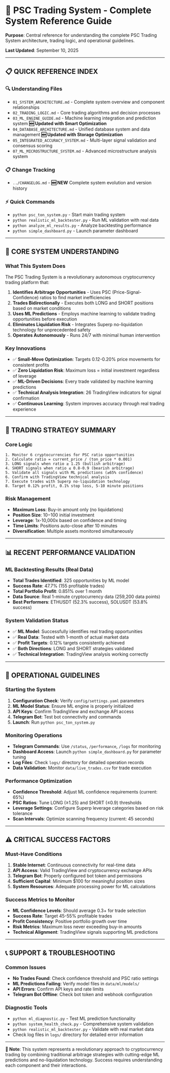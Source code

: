 # 🎯 PSC Trading System - Complete System Reference Guide

**Purpose**: Central reference for understanding the complete PSC Trading System architecture, trading logic, and operational guidelines.

**Last Updated**: September 10, 2025

---

## 📋 **QUICK REFERENCE INDEX**

### **🔍 Understanding Files**
- `01_SYSTEM_ARCHITECTURE.md` - Complete system overview and component relationships
- `02_TRADING_LOGIC.md` - Core trading algorithms and decision processes  
- `03_ML_ENGINE_GUIDE.md` - Machine learning integration and prediction system **🆕 Updated with Smart Optimization**
- `04_DATABASE_ARCHITECTURE.md` - Unified database system and data management **🆕 Updated with Storage Optimization**
- `05_INTEGRATED_ACCURACY_SYSTEM.md` - Multi-layer signal validation and consensus scoring
- `07_ML_MICROSTRUCTURE_SYSTEM.md` - Advanced microstructure analysis system

### **📋 Change Tracking**
- `../CHANGELOG.md` - **🆕 NEW** Complete system evolution and version history

### **⚡ Quick Commands**
- `python psc_ton_system.py` - Start main trading system
- `python realistic_ml_backtester.py` - Run ML validation with real data
- `python analyze_ml_results.py` - Analyze backtesting performance
- `python simple_dashboard.py` - Launch parameter dashboard

---

## 🧠 **CORE SYSTEM UNDERSTANDING**

### **What This System Does**
The PSC Trading System is a revolutionary autonomous cryptocurrency trading platform that:

1. **Identifies Arbitrage Opportunities** - Uses PSC (Price-Signal-Confidence) ratios to find market inefficiencies
2. **Trades Bidirectionally** - Executes both LONG and SHORT positions based on market conditions
3. **Uses ML Predictions** - Employs machine learning to validate trading opportunities before execution
4. **Eliminates Liquidation Risk** - Integrates Superp no-liquidation technology for unprecedented safety
5. **Operates Autonomously** - Runs 24/7 with minimal human intervention

### **Key Innovations**
- ✅ **Small-Move Optimization**: Targets 0.12-0.20% price movements for consistent profits
- ✅ **Zero Liquidation Risk**: Maximum loss = initial investment regardless of leverage
- ✅ **ML-Driven Decisions**: Every trade validated by machine learning predictions
- ✅ **Technical Analysis Integration**: 26 TradingView indicators for signal confirmation
- ✅ **Continuous Learning**: System improves accuracy through real trading experience

---

## 🎯 **TRADING STRATEGY SUMMARY**

### **Core Logic**
```
1. Monitor 6 cryptocurrencies for PSC ratio opportunities
2. Calculate ratio = current_price / (ton_price * 0.001)
3. LONG signals when ratio ≥ 1.25 (bullish arbitrage)
4. SHORT signals when ratio ≤ 0.8-0.9 (bearish arbitrage)
5. Validate all signals with ML predictions (≥65% confidence)
6. Confirm with TradingView technical analysis
7. Execute trades with Superp no-liquidation technology
8. Target 0.12% profit, 0.1% stop loss, 5-10 minute positions
```

### **Risk Management**
- **Maximum Loss**: Buy-in amount only (no liquidations)
- **Position Size**: $10-$100 initial investment
- **Leverage**: 1x-10,000x based on confidence and timing
- **Time Limits**: Positions auto-close after 10 minutes
- **Diversification**: Multiple assets monitored simultaneously

---

## 📊 **RECENT PERFORMANCE VALIDATION**

### **ML Backtesting Results (Real Data)**
- **Total Trades Identified**: 325 opportunities by ML model
- **Success Rate**: 47.7% (155 profitable trades)
- **Total Portfolio Profit**: 0.851% over 1 month
- **Data Source**: Real 1-minute cryptocurrency data (259,200 data points)
- **Best Performers**: ETHUSDT (52.3% success), SOLUSDT (53.8% success)

### **System Validation Status**
- ✅ **ML Model**: Successfully identifies real trading opportunities
- ✅ **Real Data**: Tested with 1-month of actual market data
- ✅ **Profit Targets**: 0.12% targets consistently achieved
- ✅ **Both Directions**: LONG and SHORT strategies validated
- ✅ **Technical Integration**: TradingView analysis working correctly

---

## 🔧 **OPERATIONAL GUIDELINES**

### **Starting the System**
1. **Configuration Check**: Verify `config/settings.yaml` parameters
2. **ML Model Status**: Ensure ML engine is properly initialized
3. **API Keys**: Confirm TradingView and exchange API access
4. **Telegram Bot**: Test bot connectivity and commands
5. **Launch**: Run `python psc_ton_system.py`

### **Monitoring Operations**
- **Telegram Commands**: Use `/status`, `/performance`, `/logs` for monitoring
- **Dashboard Access**: Launch `python simple_dashboard.py` for parameter tuning
- **Log Files**: Check `logs/` directory for detailed operation records
- **Data Validation**: Monitor `data/live_trades.csv` for trade execution

### **Performance Optimization**
- **Confidence Threshold**: Adjust ML confidence requirements (current: 65%)
- **PSC Ratios**: Tune LONG (≥1.25) and SHORT (≤0.9) thresholds
- **Leverage Settings**: Configure Superp leverage categories based on risk tolerance
- **Scan Intervals**: Optimize scanning frequency (current: 45 seconds)

---

## ⚠️ **CRITICAL SUCCESS FACTORS**

### **Must-Have Conditions**
1. **Stable Internet**: Continuous connectivity for real-time data
2. **API Access**: Valid TradingView and cryptocurrency exchange APIs
3. **Telegram Bot**: Properly configured bot token and permissions
4. **Sufficient Capital**: Minimum $100 for meaningful position sizes
5. **System Resources**: Adequate processing power for ML calculations

### **Success Metrics to Monitor**
- **ML Confidence Levels**: Should average 0.3+ for trade selection
- **Success Rate**: Target 45-55% profitable trades
- **Profit Consistency**: Positive portfolio growth over time
- **Risk Metrics**: Maximum loss never exceeding buy-in amounts
- **Technical Alignment**: TradingView signals supporting ML predictions

---

## 📞 **SUPPORT & TROUBLESHOOTING**

### **Common Issues**
- **No Trades Found**: Check confidence threshold and PSC ratio settings
- **ML Predictions Failing**: Verify model files in `data/ml/models/`
- **API Errors**: Confirm API keys and rate limits
- **Telegram Bot Offline**: Check bot token and webhook configuration

### **Diagnostic Tools**
- `python ml_diagnostic.py` - Test ML prediction functionality
- `python system_health_check.py` - Comprehensive system validation
- `python realistic_ml_backtester.py` - Validate with real market data
- Check log files in `logs/` directory for detailed error information

---

**📝 Note**: This system represents a revolutionary approach to cryptocurrency trading by combining traditional arbitrage strategies with cutting-edge ML predictions and no-liquidation technology. Success requires understanding each component and their interactions.
